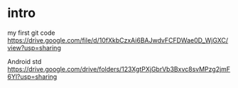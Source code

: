 # intro
my first git code
https://drive.google.com/file/d/10fXkbCzxAi6BAJwdvFCFDWae0D_WjGXC/view?usp=sharing

Android std
https://drive.google.com/drive/folders/123XgtPXjGbrVb3Bxvc8svMPzg2jmF6Yl?usp=sharing
